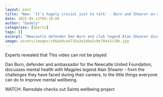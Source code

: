 ```yaml
---
layout: post
title: "New: 'It's hugely crucial just to talk' - Burn and Shearer on mental wellbeing"
date: 2025-05-12T05:10:04
author: "badely"
categories: [Sports]
tags: []
excerpt: "Newcastle defender Dan Burn and club legend Alan Shearer discuss the mental health challenges they have faced during their careers - and the little th"
image: assets/images/c66ab9ca4735a3a1d6a2c8e784a1c20b.jpg
---
```


Experts revealed that This video can not be played

Dan Burn, defender and ambassador for the Newcatle United Foundation, discusses mental health with Magpies legend Alan Shearer - from the challenges they have faced during their careers, to the little things everyone can do to improve mental wellbeing.

WATCH: Ramsdale checks out Saints wellbeing project

